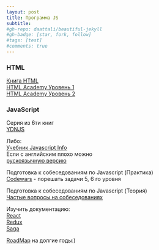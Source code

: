 ```yaml
---
layout: post
title: Программа JS
subtitle:
#gh-repo: daattali/beautiful-jekyll
#gh-badge: [star, fork, follow]
#tags: [test]
#comments: true
---
```

### HTML
[Книга HTML](https://drive.google.com/file/d/1UyZTuJWUB3GGNVcG4pp2VMvhYVk6rmbP/)  
[HTML Academy Уровень 1](https://rutracker.org/forum/viewtopic.php?t=5571914/)  
[HTML Academy Уровень 2](https://rutracker.org/forum/viewtopic.php?t=5566310/)

### JavaScript
Серия из 6ти книг   
[YDNJS](https://github.com/getify/You-Dont-Know-JS)    

Либо:    
[Учебник Javascript Info](https://javascript.info/)    
Если с английским плохо можно  
[рускоязычную версию](https://learn.javascript.ru/)    

Подготовка к собеседованиям по Javascript (Практика)  
[Codewars](https://www.codewars.com/) - порешать задачи 5, 6 го уровня  

Подготовка к собеседованиям по Javascript (Теория)  
[Частые вопросы на собеседованиях](https://docs.google.com/document/d/1J8o9OHRswMA0Ugt3fBE7T1zr1Ge5O6n7qt2vwC9vFMY/edit?usp=sharing)  

Изучить документацию:  
[React](https://reactjs.org/docs/getting-started.html)  
[Redux](https://redux.js.org/introduction/getting-started)  
[Saga](https://redux-saga.js.org/docs/introduction/BeginnerTutorial.html)    

[RoadMap](https://m.habr.com/company/mailru/blog/425821/) на долгие годы:)








